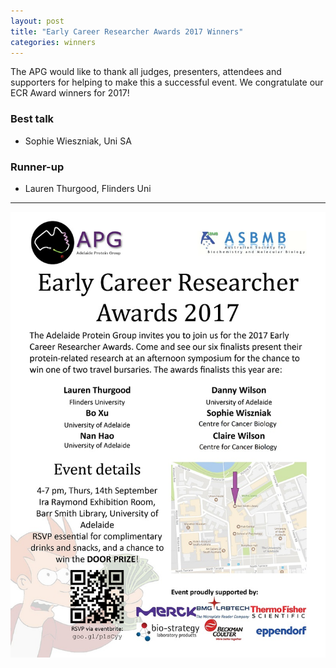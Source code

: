 ```yaml
---
layout: post
title: "Early Career Researcher Awards 2017 Winners"
categories: winners
---
```


The APG would like to thank all judges, presenters, attendees and supporters for
helping to make this a successful event. We congratulate our ECR Award winners
for 2017!

### Best talk

 - Sophie Wieszniak, Uni SA

### Runner-up

 - Lauren Thurgood, Flinders Uni
 
 ---

![](/assets/images/2017_ecr.jpg)